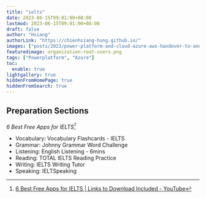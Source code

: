 ```yaml
---
title: "ielts"
date: 2023-06-15T09:01:00+08:00
lastmod: 2023-06-15T09:01:00+08:00
draft: false
author: "Hsiang"
authorLink: "https://chienhsiang-hung.github.io/"
images: ["posts/2023/power-platform-and-cloud-azure-aws-handover-to-another-employee/organization-root-users.png"]
featuredimage: organization-root-users.png
tags: ["Powerplatform", "Azure"]
toc:
  enable: true
lightgallery: true
hiddenFromHomePage: true
hiddenFromSearch: true
---
```

## Preparation Sections
*6 Best Free Apps for IELTS[^6BestFreeAppsforIELTS]*
- Vocabulary: Vocabulary Flashcards - IELTS
- Grammar: Johnny Grammar Word Challenge
- Listening: English Listening - 6mins
- Reading: TOTAL IELTS Reading Practice
- Writing: IELTS Writing Tutor
- Speaking: IELTSpeaking

[^6BestFreeAppsforIELTS]: [6 Best Free Apps for IELTS | Links to Download Included - YouTube](https://www.youtube.com/watch?v=Kl1HEsfQ9jE)
